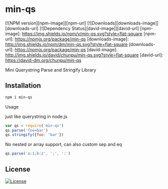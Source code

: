 min-qs
===

[![NPM version][npm-image]][npm-url]
[![Downloads][downloads-image]][downloads-url]
[![Dependency Status][david-image]][david-url]
[npm-image]: https://img.shields.io/npm/v/min-qs.svg?style=flat-square
[npm-url]: https://npmjs.org/package/min-qs
[downloads-image]: http://img.shields.io/npm/dm/min-qs.svg?style=flat-square
[downloads-url]: https://npmjs.org/package/min-qs
[david-image]: http://img.shields.io/david/chunpu/min-qs.svg?style=flat-square
[david-url]: https://david-dm.org/chunpu/min-qs


Mini Querystring Parse and Stringify Library

Installation
---

```sh
npm i min-qs
```

Usage

just like querystring in node.js

```js
var qs = require('min-qs')
qs.parse('foo=bar')
qs.stringify({foo: 'bar'})
```

No nested or array support, can also custom sep and eq

```js
qs.parse('a:1;b:2', ';', ':')
```

License
---

[![License][license-image]][license-url]

[license-image]: http://img.shields.io/npm/l/min-qs.svg?style=flat-square
[license-url]: #
